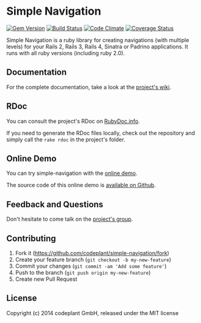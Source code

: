 # Simple Navigation

[![Gem Version](https://badge.fury.io/rb/simple-navigation.png)](http://badge.fury.io/rb/simple-navigation)
[![Build Status](https://secure.travis-ci.org/codeplant/simple-navigation.png?branch=master)](http://travis-ci.org/codeplant/simple-navigation)
[![Code Climate](https://codeclimate.com/github/codeplant/simple-navigation.png)](https://codeclimate.com/github/codeplant/simple-navigation)
[![Coverage Status](https://coveralls.io/repos/codeplant/simple-navigation/badge.png)](https://coveralls.io/r/codeplant/simple-navigation)

Simple Navigation is a ruby library for creating navigations (with multiple levels) for your Rails 2, Rails 3, Rails 4, Sinatra or Padrino applications. It runs with all ruby versions (including ruby 2.0).

## Documentation

For the complete documentation, take a look at the [project's wiki](http://wiki.github.com/codeplant/simple-navigation).

## RDoc

You can consult the project's RDoc on [RubyDoc.info](http://rubydoc.info/github/codeplant/simple-navigation/frames).

If you need to generate the RDoc files locally, check out the repository and simply call the `rake rdoc` in the project's folder.

## Online Demo

You can try simple-navigation with the [online demo](http://simple-navigation-demo.codeplant.ch).

The source code of this online demo is [available on Github](http://github.com/codeplant/simple-navigation-demo).

## Feedback and Questions

Don't hesitate to come talk on the [project's group](http://groups.google.com/group/simple-navigation).

## Contributing

1. Fork it (https://github.com/codeplant/simple-navigation/fork)
2. Create your feature branch (`git checkout -b my-new-feature`)
3. Commit your changes (`git commit -am 'Add some feature'`)
4. Push to the branch (`git push origin my-new-feature`)
5. Create new Pull Request

## License

Copyright (c) 2014 codeplant GmbH, released under the MIT license
